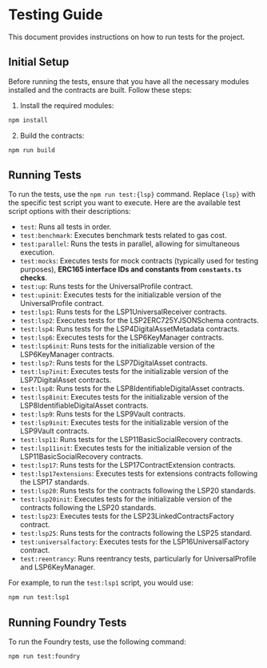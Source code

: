 # Testing Guide

This document provides instructions on how to run tests for the project.

## Initial Setup

Before running the tests, ensure that you have all the necessary modules installed and the contracts are built. Follow these steps:

1. Install the required modules:

```bash
npm install
```

2. Build the contracts:

```bash
npm run build
```

## Running Tests

To run the tests, use the `npm run test:{lsp}` command. Replace `{lsp}` with the specific test script you want to execute. Here are the available test script options with their descriptions:

- `test`: Runs all tests in order.
- `test:benchmark`: Executes benchmark tests related to gas cost.
- `test:parallel`: Runs the tests in parallel, allowing for simultaneous execution.
- `test:mocks`: Executes tests for mock contracts (typically used for testing purposes), **ERC165 interface IDs and constants from `constants.ts` checks**.
- `test:up`: Runs tests for the UniversalProfile contract.
- `test:upinit`: Executes tests for the initializable version of the UniversalProfile contract.
- `test:lsp1`: Runs tests for the LSP1UniversalReceiver contracts.
- `test:lsp2`: Executes tests for the LSP2ERC725YJSONSchema contracts.
- `test:lsp4`: Runs tests for the LSP4DigitalAssetMetadata contracts.
- `test:lsp6`: Executes tests for the LSP6KeyManager contracts.
- `test:lsp6init`: Runs tests for the initializable version of the LSP6KeyManager contracts.
- `test:lsp7`: Runs tests for the LSP7DigitalAsset contracts.
- `test:lsp7init`: Executes tests for the initializable version of the LSP7DigitalAsset contracts.
- `test:lsp8`: Runs tests for the LSP8IdentifiableDigitalAsset contracts.
- `test:lsp8init`: Executes tests for the initializable version of the LSP8IdentifiableDigitalAsset contracts.
- `test:lsp9`: Runs tests for the LSP9Vault contracts.
- `test:lsp9init`: Executes tests for the initializable version of the LSP9Vault contracts.
- `test:lsp11`: Runs tests for the LSP11BasicSocialRecovery contracts.
- `test:lsp11init`: Executes tests for the initializable version of the LSP11BasicSocialRecovery contracts.
- `test:lsp17`: Runs tests for the LSP17ContractExtension contracts.
- `test:lsp17extensions`: Executes tests for extensions contracts following the LSP17 standards.
- `test:lsp20`: Runs tests for the contracts following the LSP20 standards.
- `test:lsp20init`: Executes tests for the initializable version of the contracts following the LSP20 standards.
- `test:lsp23`: Executes tests for the LSP23LinkedContractsFactory contract.
- `test:lsp25`: Runs tests for the contracts following the LSP25 standard.
- `test:universalfactory`: Executes tests for the LSP16UniversalFactory contract.
- `test:reentrancy`: Runs reentrancy tests, particularly for UniversalProfile and LSP6KeyManager.

For example, to run the `test:lsp1` script, you would use:

```bash
npm run test:lsp1
```

## Running Foundry Tests

To run the Foundry tests, use the following command:

```bash
npm run test:foundry
```
